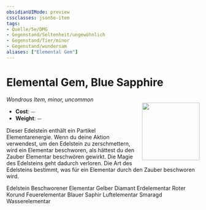 ```yaml
---
obsidianUIMode: preview
cssclasses: json5e-item
tags:
- Quelle/5e/DMG
- Gegenstand/Seltenheit/ungewöhnlich
- Gegenstand/Tier/minor
- Gegenstand/wundersam
aliases: ["Elemental Gem"]
---
```

# Elemental Gem, Blue Sapphire
*Wondrous Item, minor, uncommon*  
<img src="Gegenstände/elemental-gem.webp" align="right" width="150">

- **Cost**: ⏤
- **Weight**: ⏤

Dieser Edelstein enthält ein Partikel Elementarenergie. Wenn du deine Aktion verwendest, um den Edelstein zu zerschmettern, wird ein Elementar beschworen, als hättest du den Zauber Elementar beschwören gewirkt. Die Magie des Edelsteins geht dadurch verloren. Die Art des Edelsteins bestimmt, was für ein Elementar durch den Zauber beschworen wird.

Edelstein Beschworener Elementar
Gelber Diamant Erdelementar
Roter Korund Feuerelementar
Blauer Saphir Luftelementar
Smaragd Wasserelementar